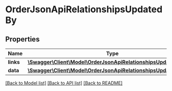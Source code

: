 # OrderJsonApiRelationshipsUpdatedBy

## Properties
Name | Type | Description | Notes
------------ | ------------- | ------------- | -------------
**links** | [**\Swagger\Client\Model\OrderJsonApiRelationshipsUpdatedByLinks**](OrderJsonApiRelationshipsUpdatedByLinks.md) |  | [optional] 
**data** | [**\Swagger\Client\Model\OrderJsonApiRelationshipsUpdatedByData**](OrderJsonApiRelationshipsUpdatedByData.md) |  | [optional] 

[[Back to Model list]](../../README.md#documentation-for-models) [[Back to API list]](../../README.md#documentation-for-api-endpoints) [[Back to README]](../../README.md)

